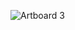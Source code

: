 ![Artboard 3](https://user-images.githubusercontent.com/81954248/116026469-08946d80-a67d-11eb-8ea0-52486bbadccd.png)

